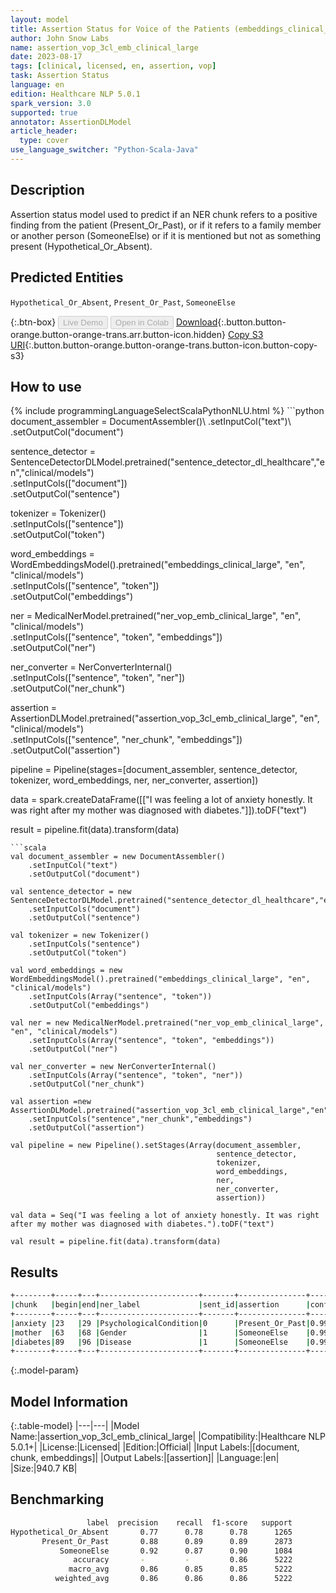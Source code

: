 ```yaml
---
layout: model
title: Assertion Status for Voice of the Patients (embeddings_clinical_large)
author: John Snow Labs
name: assertion_vop_3cl_emb_clinical_large
date: 2023-08-17
tags: [clinical, licensed, en, assertion, vop]
task: Assertion Status
language: en
edition: Healthcare NLP 5.0.1
spark_version: 3.0
supported: true
annotator: AssertionDLModel
article_header:
  type: cover
use_language_switcher: "Python-Scala-Java"
---
```


## Description

Assertion status model used to predict if an NER chunk refers to a positive finding from the patient (Present_Or_Past), or if it refers to a family member or another person (SomeoneElse) or if it is mentioned but not as something present (Hypothetical_Or_Absent).

## Predicted Entities

`Hypothetical_Or_Absent`, `Present_Or_Past`, `SomeoneElse`

{:.btn-box}
<button class="button button-orange" disabled>Live Demo</button>
<button class="button button-orange" disabled>Open in Colab</button>
[Download](https://s3.amazonaws.com/auxdata.johnsnowlabs.com/clinical/models/assertion_vop_3cl_emb_clinical_large_en_5.0.1_3.0_1692307735425.zip){:.button.button-orange.button-orange-trans.arr.button-icon.hidden}
[Copy S3 URI](s3://auxdata.johnsnowlabs.com/clinical/models/assertion_vop_3cl_emb_clinical_large_en_5.0.1_3.0_1692307735425.zip){:.button.button-orange.button-orange-trans.button-icon.button-copy-s3}

## How to use



<div class="tabs-box" markdown="1">
{% include programmingLanguageSelectScalaPythonNLU.html %}
```python
document_assembler = DocumentAssembler()\
    .setInputCol("text")\
    .setOutputCol("document")

sentence_detector = SentenceDetectorDLModel.pretrained("sentence_detector_dl_healthcare","en","clinical/models")\
    .setInputCols(["document"])\
    .setOutputCol("sentence")

tokenizer = Tokenizer() \
    .setInputCols(["sentence"]) \
    .setOutputCol("token")

word_embeddings = WordEmbeddingsModel().pretrained("embeddings_clinical_large", "en", "clinical/models")\
    .setInputCols(["sentence", "token"]) \
    .setOutputCol("embeddings")

ner = MedicalNerModel.pretrained("ner_vop_emb_clinical_large", "en", "clinical/models") \
    .setInputCols(["sentence", "token", "embeddings"]) \
    .setOutputCol("ner")

ner_converter = NerConverterInternal() \
    .setInputCols(["sentence", "token", "ner"]) \
    .setOutputCol("ner_chunk")

assertion = AssertionDLModel.pretrained("assertion_vop_3cl_emb_clinical_large", "en", "clinical/models") \
    .setInputCols(["sentence", "ner_chunk", "embeddings"]) \
    .setOutputCol("assertion")

pipeline = Pipeline(stages=[document_assembler,
                            sentence_detector,
                            tokenizer,
                            word_embeddings,
                            ner,
                            ner_converter,
                            assertion])

data = spark.createDataFrame([["I was feeling a lot of anxiety honestly. It was right after my mother was diagnosed with diabetes."]]).toDF("text")

result = pipeline.fit(data).transform(data)
```
```scala
val document_assembler = new DocumentAssembler()
    .setInputCol("text")
    .setOutputCol("document")

val sentence_detector = new SentenceDetectorDLModel.pretrained("sentence_detector_dl_healthcare","en","clinical/models")
    .setInputCols("document")
    .setOutputCol("sentence")

val tokenizer = new Tokenizer()
    .setInputCols("sentence")
    .setOutputCol("token")

val word_embeddings = new WordEmbeddingsModel().pretrained("embeddings_clinical_large", "en", "clinical/models")
    .setInputCols(Array("sentence", "token"))
    .setOutputCol("embeddings")

val ner = new MedicalNerModel.pretrained("ner_vop_emb_clinical_large", "en", "clinical/models")
    .setInputCols(Array("sentence", "token", "embeddings"))
    .setOutputCol("ner")

val ner_converter = new NerConverterInternal()
    .setInputCols(Array("sentence", "token", "ner"))
    .setOutputCol("ner_chunk")

val assertion =new  AssertionDLModel.pretrained("assertion_vop_3cl_emb_clinical_large","en","clinical/models")
    .setInputCols("sentence","ner_chunk","embeddings")
    .setOutputCol("assertion")

val pipeline = new Pipeline().setStages(Array(document_assembler,
                                              sentence_detector,
                                              tokenizer,
                                              word_embeddings,
                                              ner,
                                              ner_converter,
                                              assertion))

val data = Seq("I was feeling a lot of anxiety honestly. It was right after my mother was diagnosed with diabetes.").toDF("text")

val result = pipeline.fit(data).transform(data)
```
</div>

## Results

```bash
+--------+-----+---+----------------------+-------+---------------+----------+
|chunk   |begin|end|ner_label             |sent_id|assertion      |confidence|
+--------+-----+---+----------------------+-------+---------------+----------+
|anxiety |23   |29 |PsychologicalCondition|0      |Present_Or_Past|0.9971    |
|mother  |63   |68 |Gender                |1      |SomeoneElse    |0.9975    |
|diabetes|89   |96 |Disease               |1      |SomeoneElse    |0.9969    |
+--------+-----+---+----------------------+-------+---------------+----------+
```

{:.model-param}
## Model Information

{:.table-model}
|---|---|
|Model Name:|assertion_vop_3cl_emb_clinical_large|
|Compatibility:|Healthcare NLP 5.0.1+|
|License:|Licensed|
|Edition:|Official|
|Input Labels:|[document, chunk, embeddings]|
|Output Labels:|[assertion]|
|Language:|en|
|Size:|940.7 KB|

## Benchmarking

```bash
                 label  precision    recall  f1-score   support
Hypothetical_Or_Absent       0.77      0.78      0.78      1265
       Present_Or_Past       0.88      0.89      0.89      2873
           SomeoneElse       0.92      0.87      0.90      1084
              accuracy       -         -         0.86      5222
             macro_avg       0.86      0.85      0.85      5222
          weighted_avg       0.86      0.86      0.86      5222
```